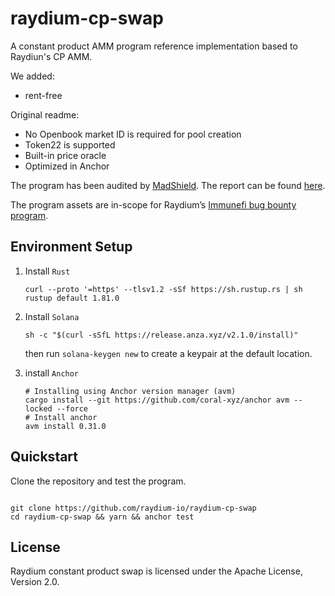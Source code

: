 # raydium-cp-swap

A constant product AMM program reference implementation based to Raydiun's CP AMM.

We added:

- rent-free

Original readme:

- No Openbook market ID is required for pool creation
- Token22 is supported
- Built-in price oracle
- Optimized in Anchor

The program has been audited by [MadShield](https://www.madshield.xyz/). The report can be found [here](https://github.com/raydium-io/raydium-docs/tree/master/audit/MadShield%20Q1%202024).

The program assets are in-scope for Raydium’s [Immunefi bug bounty program](https://immunefi.com/bug-bounty/raydium/).

## Environment Setup

1. Install `Rust`

   ```shell
   curl --proto '=https' --tlsv1.2 -sSf https://sh.rustup.rs | sh
   rustup default 1.81.0
   ```

2. Install `Solana `

   ```shell
   sh -c "$(curl -sSfL https://release.anza.xyz/v2.1.0/install)"
   ```

   then run `solana-keygen new` to create a keypair at the default location.

3. install `Anchor`

   ```shell
   # Installing using Anchor version manager (avm)
   cargo install --git https://github.com/coral-xyz/anchor avm --locked --force
   # Install anchor
   avm install 0.31.0
   ```

## Quickstart

Clone the repository and test the program.

```shell

git clone https://github.com/raydium-io/raydium-cp-swap
cd raydium-cp-swap && yarn && anchor test
```

## License

Raydium constant product swap is licensed under the Apache License, Version 2.0.

